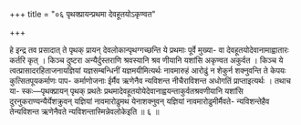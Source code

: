 +++
title = "०६ पृथक्प्रायन्प्रथमा देवहूतयोऽकृण्वत"

+++

हे इन्द्र तव प्रसादात् ते पृथक् प्रायन् देवलोकान्पृथग्गच्छन्ति ये प्रथमाः पूर्वे मुख्या- वा देवहूतयोदेवानामाह्वातारः कर्तरि कृत् । किञ्च दुष्टरा अन्यैर्दुस्तराणि श्रवस्यानि श्रव णीयानि यशांसि अकृण्वत अकुर्वत । किञ्च ये त्वत्प्रासादरहिताजनायज्ञियां यज्ञसम्बन्धिनीं यज्ञमयीमित्यर्थः नावमारुहं आरोढुं न शेकुर्न शक्नुवन्ति ते केपयः कुत्सितपूयकर्माणः पाप- कर्माणोजनाः ईर्मैव ऋणेनैव न्यविशन्त नीचैराविशन्त अधोगतिं प्राप्ताइत्यर्थः । तथाच या- स्कः—पृथक्प्रायन् पृथक् प्रथतेः प्रथमादेवहूतयोयेदेवानाह्वयन्ताकुर्वतश्रवणीयानि यशांसि दुरनुकराण्यन्यैर्येशक्रुवन् यज्ञियां नावमारोढुमथ येनाशक्नुवन् यज्ञियां नावमारोढुमीर्मैवते- न्यविशन्तेहैव तेन्यविशन्त ऋणेनैवते न्यविशन्तास्मिन्नेवलोकेइति ॥ ६ ॥